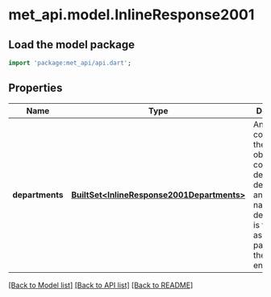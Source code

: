 # met_api.model.InlineResponse2001

## Load the model package
```dart
import 'package:met_api/api.dart';
```

## Properties
Name | Type | Description | Notes
------------ | ------------- | ------------- | -------------
**departments** | [**BuiltSet&lt;InlineResponse2001Departments&gt;**](InlineResponse2001Departments.md) | An array containing the JSON objects that contain each department's departmentId and display name. The departmentId is to be used as a query parameter on the `/objects` endpoint | [optional] 

[[Back to Model list]](../README.md#documentation-for-models) [[Back to API list]](../README.md#documentation-for-api-endpoints) [[Back to README]](../README.md)


